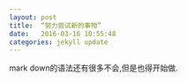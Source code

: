```yaml
---
layout: post
title:  “努力尝试新的事物”
date:   2016-03-16 10:55:48
categories: jekyll update
---
```

mark down的语法还有很多不会,但是也得开始做.
